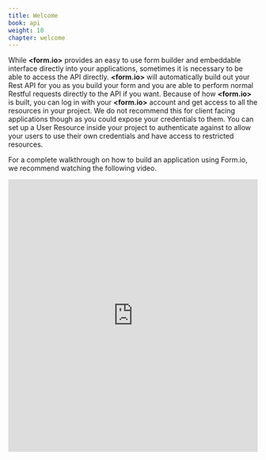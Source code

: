 ```yaml
---
title: Welcome
book: api
weight: 10
chapter: welcome
---
```

While **&lt;<span class="text-primary">form</span>.<span class="text-secondary">io</span>&gt;** provides an easy to use form builder and embeddable interface directly into your applications, sometimes it is necessary to be able to access the API directly. **&lt;<span class="text-primary">form</span>.<span class="text-secondary">io</span>&gt;** will automatically build out your Rest API for you as you build your form and you are able to perform normal Restful requests directly to the API if you want. Because of how **&lt;<span class="text-primary">form</span>.<span class="text-secondary">io</span>&gt;** is built, you can log in with your **&lt;<span class="text-primary">form</span>.<span class="text-secondary">io</span>&gt;** account and get access to all the resources in your project. We do not recommend this for client facing applications though as you could expose your credentials to them. You can set up a User Resource inside your project to authenticate against to allow your users to use their own credentials and have access to restricted resources.

For a complete walkthrough on how to build an application using Form.io, we recommend watching the following video.
<iframe width="100%" height="550" src="https://www.youtube.com/embed/UDKo_qst0mU?rel=0&amp;showinfo=0" frameborder="0" allowfullscreen></iframe>
